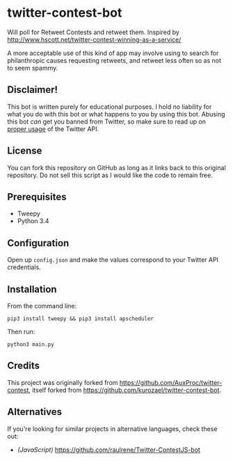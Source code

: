 # twitter-contest-bot
Will poll for Retweet Contests and retweet them. Inspired by http://www.hscott.net/twitter-contest-winning-as-a-service/

A more acceptable use of this kind of app may involve using to search for philanthropic causes requesting retweets, and retweet less often so as not to seem spammy.

Disclaimer!
------------

This bot is written purely for educational purposes. I hold no liability for what you do with this bot or what happens to you by using this bot. Abusing this bot *can* get you banned from Twitter, so make sure to read up on [proper usage](https://support.twitter.com/articles/76915-automation-rules-and-best-practices) of the Twitter API.

License
------------

You can fork this repository on GitHub as long as it links back to this original repository. Do not sell this script as I would like the code to remain free.

Prerequisites
------------

  * Tweepy
  * Python 3.4

Configuration
------------

Open up `config.json` and make the values correspond to your Twitter API credentials.

Installation
------------
From the command line:

	pip3 install tweepy && pip3 install apscheduler

Then run:

	python3 main.py

Credits
-------------
This project was originally forked from https://github.com/AuxProc/twitter-contest, itself forked from https://github.com/kurozael/twitter-contest-bot.

Alternatives
-------------

If you're looking for similar projects in alternative languages, check these out:

* *(JavaScript)* https://github.com/raulrene/Twitter-ContestJS-bot
